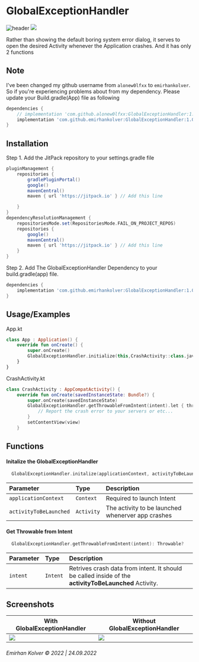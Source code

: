 
# GlobalExceptionHandler

![header](https://github.com/emirhankolver/GlobalExceptionHandler/blob/c56bf46d4497edb24425896abf680cc3155a7579/assets/header.png?raw=true)
[![](https://visitcount.itsvg.in/api?id=GlobalExceptionHandler&label=Project%20Views&color=0&icon=5&pretty=true)](https://visitcount.itsvg.in)

Rather than showing the default boring system error dialog, it serves to open the
desired Activity whenever the Application crashes. And it has only 2 functions


## Note
I've been changed my github username from ``alonew0lfxx`` to ``emirhankolver``.
So if you're experiencing problems about from my dependency. 
Please update your Build.gradle(App) file as following

```gradle
dependencies {
    // implementation 'com.github.alonew0lfxx:GlobalExceptionHandler:1.0.1' Uses old username
    implementation 'com.github.emirhankolver:GlobalExceptionHandler:1.0.1'
}
```


## Installation

Step 1. Add the JitPack repository to your settings.gradle file

```gradle
pluginManagement {
    repositories {
        gradlePluginPortal()
        google()
        mavenCentral()
        maven { url 'https://jitpack.io' } // Add this line

    }
}
dependencyResolutionManagement {
    repositoriesMode.set(RepositoriesMode.FAIL_ON_PROJECT_REPOS)
    repositories {
        google()
        mavenCentral()
        maven { url 'https://jitpack.io' } // Add this line
    }
}
```

Step 2. Add The GlobalExceptionHandler Dependency to your build.gradle(app) file.

```gradle
dependencies {
    implementation 'com.github.emirhankolver:GlobalExceptionHandler:1.0.1'
}
```

## Usage/Examples

App.kt
```kotlin
class App : Application() {
    override fun onCreate() {
        super.onCreate()
        GlobalExceptionHandler.initialize(this,CrashActivity::class.java)
    }
}
```

CrashActivity.kt
```kotlin
class CrashActivity : AppCompatActivity() {
    override fun onCreate(savedInstanceState: Bundle?) {
        super.onCreate(savedInstanceState)
        GlobalExceptionHandler.getThrowableFromIntent(intent).let { throwable ->
            // Report the crash error to your servers or etc...
        }
        setContentView(view)
    }
```


## Functions

#### Initalize the GlobalExceptionHandler

```kotlin
  GlobalExceptionHandler.initalize(applicationContext, activityToBeLaunched)
```

| Parameter | Type     | Description                |
| :-------- | :------- | :------------------------- |
| `applicationContext` | `Context` | Required to launch Intent |
| `activityToBeLaunched` | `Activity` | The activity to be launched whenerver app crashes |

#### Get Throwable from Intent

```kotlin
  GlobalExceptionHandler.getThrowableFromIntent(intent): Throwable?
```

| Parameter | Type     | Description                       |
| :-------- | :------- | :-------------------------------- |
| `intent`  | `Intent` | Retrives crash data from intent. It should be called inside of the **activityToBeLaunched** Activity. |

## Screenshots
With GlobalExceptionHandler | Without GlobalExceptionHandler
--- | ---
![](https://github.com/emirhankolver/GlobalExceptionHandler/blob/master/assets/gif1.gif?raw=true) | ![](https://github.com/emirhankolver/GlobalExceptionHandler/blob/master/assets/gif0.gif?raw=true)

###### Emirhan Kolver © 2022 | 24.09.2022
